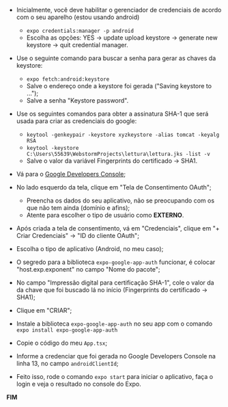 * Inicialmente, você deve habilitar o gerenciador de credenciais de acordo com o seu aparelho (estou usando android)   
    * ```expo credentials:manager -p android```
    * Escolha as opções: YES -> update upload keystore -> generate new keystore -> quit credential manager.

* Use o seguinte comando para buscar a senha para gerar as chaves da keystore:  
    * ```expo fetch:android:keystore```
    * Salve o endereço onde a keystore foi gerada ("Saving keystore to ...");
    * Salve a senha "Keystore password".

* Use os seguintes comandos para obter a assinatura SHA-1 que será usada para criar as credenciais do google:   
    * ```keytool -genkeypair -keystore xyzkeystore -alias tomcat -keyalg RSA```
    * ```keytool -keystore C:\Users\55639\WebstormProjects\lettura\lettura.jks -list -v```
    * Salve o valor da variável Fingerprints do certificado -> SHA1.
    
* Vá para o [Google Developers Console](https://console.developers.google.com/);    

* No lado esquerdo da tela, clique em "Tela de Consentimento OAuth";
    * Preencha os dados do seu aplicativo, não se preocupando com os que não tem ainda (domínio e afins);
    * Atente para escolher o tipo de usuário como **EXTERNO**.

* Após criada a tela de consentimento, vá em "Credenciais", clique em "+ Criar Credenciais" -> "ID do cliente OAuth";

* Escolha o tipo de aplicativo (Android, no meu caso);

* O segredo para a biblioteca ```expo-google-app-auth``` funcionar, é colocar "host.exp.exponent" no campo "Nome do pacote";

* No campo "Impressão digital para certificação SHA-1", cole o valor da da chave que foi buscado lá no início (Fingerprints do certificado -> SHA1);

* Clique em "CRIAR";

* Instale a biblioteca ```expo-google-app-auth``` no seu app com o comando ```expo install expo-google-app-auth```

* Copie o código do meu ```App.tsx```;

* Informe a credenciar que foi gerada no Google Developers Console na linha 13, no campo ```androidClientId```;

* Feito isso, rode o comando ```expo start``` para iniciar o aplicativo, faça o login e veja o resultado no console do Expo.

**FIM**

